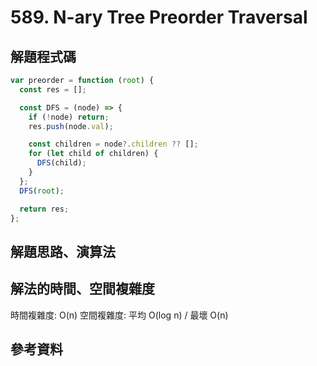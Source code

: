 # 589. N-ary Tree Preorder Traversal

## 解題程式碼

```javascript
var preorder = function (root) {
  const res = [];

  const DFS = (node) => {
    if (!node) return;
    res.push(node.val);

    const children = node?.children ?? [];
    for (let child of children) {
      DFS(child);
    }
  };
  DFS(root);

  return res;
};
```

## 解題思路、演算法

## 解法的時間、空間複雜度

時間複雜度: O(n)
空間複雜度: 平均 O(log n) / 最壞 O(n)

## 參考資料
